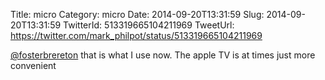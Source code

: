 Title: micro
Category: micro
Date: 2014-09-20T13:31:59
Slug: 2014-09-20T13:31:59
TwitterId: 513319665104211969
TweetUrl: https://twitter.com/mark_philpot/status/513319665104211969

[@fosterbrereton](https://twitter.com/fosterbrereton) that is what I use now. The apple TV is at times just  more convenient